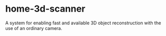 # home-3d-scanner
A system for enabling fast and available 3D object reconstruction with the use of an ordinary camera.
